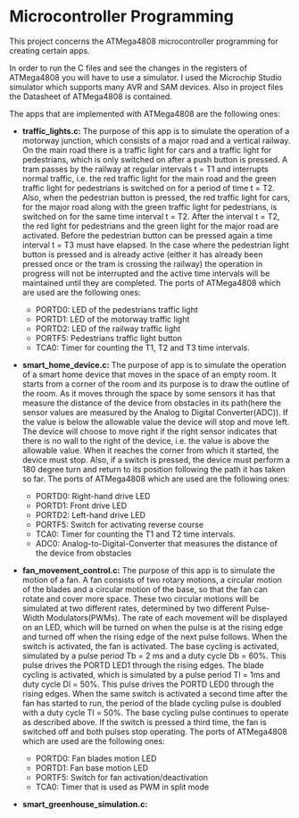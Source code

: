 # Microcontroller Programming
This project concerns the ATMega4808 microcontroller programming for creating certain apps.

In order to run the C files and see the changes in the registers of ATMega4808 you will have to use a simulator. I used the Microchip Studio simulator which supports many AVR and SAM devices. Also in project files the Datasheet of ATMega4808 is contained.

The apps that are implemented with ATMega4808 are the following ones:
- **traffic_lights.c:** The purpose of this app is to simulate the operation of a motorway junction, which consists of a major road and a vertical railway. On the main road there is a traffic light for cars and a traffic light for pedestrians, which is only switched on after a push button is pressed. A tram passes by the railway at regular intervals t = T1 and interrupts normal traffic, i.e. the red traffic light for the main road and the green traffic light for pedestrians is switched on for a period of time t = T2. Also, when the pedestrian button is pressed, the red traffic light for cars, for the major road along with the green traffic light for pedestrians, is switched on for the same time interval t = T2. After the interval t = T2, the red light for pedestrians and the green light for the major road are activated. Before the pedestrian button can be pressed again a time interval t = T3 must have elapsed. In the case where the pedestrian light button is pressed and is already active (either it has already been pressed once or the tram is crossing the railway) the operation in progress will not be interrupted and the active time intervals will be maintained until they are completed. The ports of ATMega4808 which are used are the following ones:
  - PORTD0: LED of the pedestrians traffic light
  - PORTD1: LED of the motorway traffic light
  - PORTD2: LED of the railway traffic light
  - PORTF5: Pedestrians traffic light button
  - TCA0: Timer for counting the T1, T2 and T3 time intervals.

- **smart_home_device.c:** The purpose of app is to simulate the operation of a smart home device that moves in the space of an empty room. It starts from a corner of the room and its purpose is to draw the outline of the room. As it moves through the space by some sensors it has that measure the distance of the device from obstacles in its path(here the sensor values are measured by the Analog to Digital Converter(ADC)). If the value is below the allowable value the device will stop and move left. The device will choose to move right if the right sensor indicates that there is no wall to the right of the device, i.e. the value is above the allowable value. When it reaches the corner from which it started, the device must stop. Also, if a switch is pressed, the device must perform a 180 degree turn and return to its position following the path it has taken so far. The ports of ATMega4808 which are used are the following ones:
  - PORTD0: Right-hand drive LED
  - PORTD1: Front drive LED
  - PORTD2: Left-hand drive LED
  - PORTF5: Switch for activating reverse course
  - TCA0: Timer for counting the T1 and T2 time intervals.
  - ADC0: Analog-to-Digital-Converter that measures the distance of the device from obstacles

- **fan_movement_control.c:** The purpose of this app is to simulate the motion of a fan. A fan consists of two rotary motions, a circular motion of the blades and a circular motion of the base, so that the fan can rotate and cover more space. These two circular motions will be simulated at two different rates, determined by two different Pulse-Width Modulators(PWMs). The rate of each movement will be displayed on an LED, which will be turned on when the pulse is at the rising edge and turned off when the rising edge of the next pulse follows. When the switch is activated, the fan is activated. The base cycling is activated, simulated by a pulse period Tb = 2 ms and a duty cycle Db = 60%. This pulse drives the PORTD LED1 through the rising edges. The blade cycling is activated, which is simulated by a pulse period Tl = 1ms and duty cycle Dl = 50%. This pulse drives the PORTD LED0 through the rising edges. When the same switch is activated a second time after the fan has started to run, the period of the blade cycling pulse is doubled with a duty cycle Tl = 50%. The base cycling pulse continues to operate as described above. If the switch is pressed a third time, the fan is switched off and both pulses stop operating. The ports of ATMega4808 which are used are the following ones:
  - PORTD0: Fan blades motion LED
  - PORTD1: Fan base motion LED
  - PORTF5: Switch for fan activation/deactivation
  - TCA0: Timer that is used as PWM in split mode

- **smart_greenhouse_simulation.c:**
